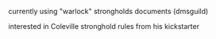 currently using "warlock" strongholds documents (dmsguild) 

interested in Coleville stronghold rules from his kickstarter
